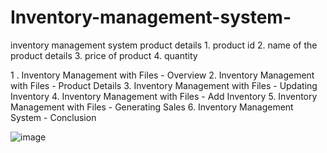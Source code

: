 # Inventory-management-system-
inventory management system  product details  1. product id 2. name of the product details 3. price of product 4. quantity 


1 . Inventory Management with Files - Overview
2. Inventory Management with Files - Product Details
3. Inventory Management with Files - Updating Inventory
4. Inventory Management with Files - Add Inventory
5. Inventory Management with Files - Generating Sales 
6. Inventory Management System - Conclusion


![image](https://github.com/Dubeyrock/Inventory-management-system-/assets/96882359/9a4d9b7b-f9c4-4d59-bde1-29ca0c65942f)
